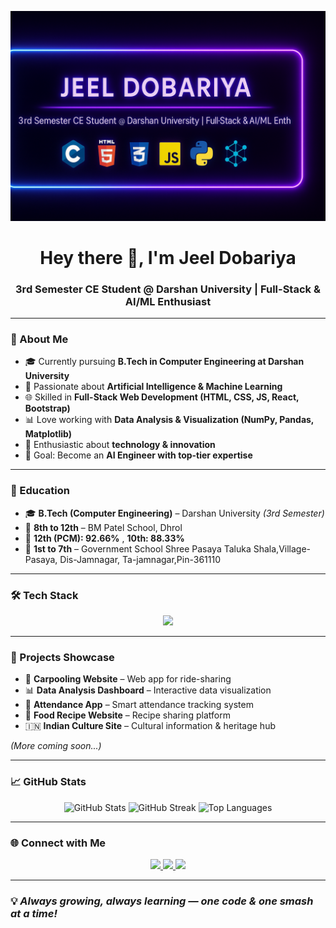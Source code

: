 <!-- Banner -->
<p align="center">
  <img src="https://github.com/Jeeldobariya31/Jeeldobariya31/blob/main/banner.png" alt="Jeel Dobariya Banner" />
</p>

<h1 align="center">Hey there 👋, I'm Jeel Dobariya</h1>
<h3 align="center">3rd Semester CE Student @ Darshan University | Full-Stack & AI/ML Enthusiast</h3>

---

### 🚀 About Me
- 🎓 Currently pursuing **B.Tech in Computer Engineering at Darshan University**
- 🤖 Passionate about **Artificial Intelligence & Machine Learning**
- 🌐 Skilled in **Full-Stack Web Development (HTML, CSS, JS, React, Bootstrap)**
- 📊 Love working with **Data Analysis & Visualization (NumPy, Pandas, Matplotlib)**
- 🏸 Enthusiastic about **technology & innovation**
- 🎯 Goal: Become an **AI Engineer with top-tier expertise**

---

### 🏫 Education
- 🎓 **B.Tech (Computer Engineering)** – Darshan University *(3rd Semester)*
- 📘 **8th to 12th** – BM Patel School, Dhrol
- 📘 **12th (PCM): 92.66%** , **10th: 88.33%**
- 📗 **1st to 7th** – Government School Shree Pasaya Taluka Shala,Village-Pasaya, Dis-Jamnagar, Ta-jamnagar,Pin-361110

---

### 🛠 Tech Stack
<p align="center">
  <img src="https://skillicons.dev/icons?i=c,java,python,html,css,bootstrap,js,react,numpy,pandas,git" />
</p>

---

### 📌 Projects Showcase
- 🚗 **Carpooling Website** – Web app for ride-sharing
- 📊 **Data Analysis Dashboard** – Interactive data visualization
- 📝 **Attendance App** – Smart attendance tracking system
- 🍴 **Food Recipe Website** – Recipe sharing platform
- 🇮🇳 **Indian Culture Site** – Cultural information & heritage hub

*(More coming soon...)*

---

### 📈 GitHub Stats
<p align="center">
  <img src="https://github-readme-stats.vercel.app/api?username=Jeeldobariya31&show_icons=true&theme=radical" alt="GitHub Stats" />
  <img src="https://github-readme-streak-stats.herokuapp.com/?user=Jeeldobariya31&theme=radical" alt="GitHub Streak" />
  <img src="https://github-readme-stats.vercel.app/api/top-langs/?username=Jeeldobariya31&layout=compact&theme=radical" alt="Top Languages" />
</p>

---

### 🌐 Connect with Me
<p align="center">
  <a href="https://www.instagram.com/jeel_dobariya__" target="_blank">
    <img src="https://img.shields.io/badge/Instagram-%23E4405F.svg?&style=for-the-badge&logo=instagram&logoColor=white" />
  </a>
  <a href="jeeldobariya33@gmail.com">
    <img src="https://img.shields.io/badge/Gmail-D14836?style=for-the-badge&logo=gmail&logoColor=white" />
  </a>
  <a href="https://www.linkedin.com/in/jeel-dobariya" target="_blank">
    <img src="https://img.shields.io/badge/LinkedIn-%230077B5.svg?&style=for-the-badge&logo=linkedin&logoColor=white" />
  </a>
</p>

---

### 💡 *Always growing, always learning — one code & one smash at a time!*



